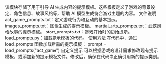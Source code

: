 该模块存储了用于引导 AI 生成内容的提示模板。这些模板定义了游戏的背景设定、角色信息、故事风格等，帮助 AI 模型生成符合游戏主题的内容。
文件说明
act_game_prompts.txt：定义游戏行为和互动的基本提示。
images_prompts.txt：图像生成的提示模板。
martial_arts_prompts.txt：武侠风格故事的提示模板。
start_prompts.txt：游戏开始时的初始提示。
load_prompts.py：加载提示模板的代码。
使用方法
在代码中，通过 load_prompts 函数加载所需的提示模板：
prompt = load_prompts("act_game")
自定义提示
可以根据游戏的设计需求修改现有提示模板，或添加新的提示模板文件。修改后，确保在代码中正确引用新的提示类别。